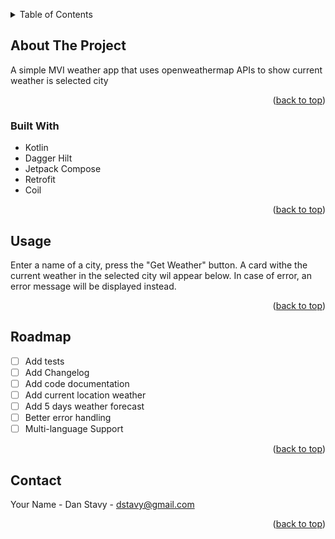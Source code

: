 <a id="readme-top"></a>



<!-- TABLE OF CONTENTS -->
<details>
  <summary>Table of Contents</summary>
  <ol>
    <li>
      <a href="#about-the-project">About The Project</a>
      <ul>
        <li><a href="#built-with">Built With</a></li>
      </ul>
    </li>
    <li><a href="#usage">Usage</a></li>
    <li><a href="#roadmap">Roadmap</a></li>
    <li><a href="#contact">Contact</a></li>
  </ol>
</details>



<!-- ABOUT THE PROJECT -->

## About The Project

A simple MVI weather app that uses openweathermap APIs to show current weather is selected city

<p align="right">(<a href="#readme-top">back to top</a>)</p>

### Built With

* Kotlin
* Dagger Hilt
* Jetpack Compose
* Retrofit
* Coil

<p align="right">(<a href="#readme-top">back to top</a>)</p>


<!-- USAGE EXAMPLES -->

## Usage

Enter a name of a city, press the "Get Weather" button. A card withe the current weather in the
selected city wil appear below. In case of error, an error message will be displayed instead.

<p align="right">(<a href="#readme-top">back to top</a>)</p>



<!-- ROADMAP -->

## Roadmap

- [ ] Add tests
- [ ] Add Changelog
- [ ] Add code documentation
- [ ] Add current location weather
- [ ] Add 5 days weather forecast
- [ ] Better error handling
- [ ] Multi-language Support

<p align="right">(<a href="#readme-top">back to top</a>)</p>


<!-- CONTACT -->

## Contact

Your Name - Dan Stavy - dstavy@gmail.com

<p align="right">(<a href="#readme-top">back to top</a>)</p>



